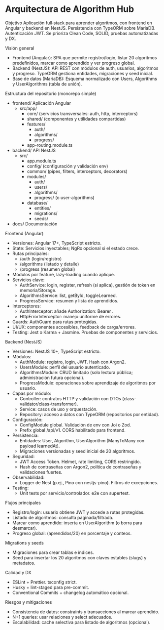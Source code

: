 # Arquitectura de Algorithm Hub

Objetivo
Aplicación full‑stack para aprender algoritmos, con frontend en Angular y backend en NestJS. Persistencia con TypeORM sobre MariaDB. Autenticación JWT. Se prioriza Clean Code, SOLID, pruebas automatizadas y DX.

Visión general
- Frontend (Angular): SPA que permite registro/login, listar 20 algoritmos predefinidos, marcar como aprendido y ver progreso global.
- Backend (NestJS): API REST con módulos de auth, usuarios, algoritmos y progreso. TypeORM gestiona entidades, migraciones y seed inicial.
- Base de datos (MariaDB): Esquema normalizado con Users, Algorithms y UserAlgorithms (tabla de unión).

Estructura del repositorio (monorepo simple)
- frontend/ Aplicación Angular
  - src/app/
    - core/ (servicios transversales: auth, http, interceptors)
    - shared/ (componentes y utilidades compartidas)
    - features/
      - auth/
      - algorithms/
      - progress/
    - app-routing.module.ts
- backend/ API NestJS
  - src/
    - app.module.ts
    - config/ (configuración y validación env)
    - common/ (pipes, filters, interceptors, decorators)
    - modules/
      - auth/
      - users/
      - algorithms/
      - progress/ (o user-algorithms)
    - database/
      - entities/
      - migrations/
      - seeds/
- docs/ Documentación

Frontend (Angular)
- Versiones: Angular 17+, TypeScript estricto.
- State: Servicios inyectables; NgRx opcional si el estado crece.
- Rutas principales:
  - /auth (login/registro)
  - /algorithms (listado y detalle)
  - /progress (resumen global)
- Módulos por feature, lazy-loading cuando aplique.
- Servicios clave:
  - AuthService: login, register, refresh (si aplica), gestión de token en memoria/Storage.
  - AlgorithmsService: list, getById, toggleLearned.
  - ProgressService: resumen y lista de aprendidos.
- Interceptores:
  - AuthInterceptor: añade Authorization: Bearer <token>.
  - HttpErrorInterceptor: manejo uniforme de errores.
- Guards: AuthGuard para rutas protegidas.
- UI/UX: componentes accesibles, feedback de carga/errores.
- Testing: Jest o Karma + Jasmine. Pruebas de componentes y servicios.

Backend (NestJS)
- Versiones: NestJS 10+, TypeScript estricto.
- Módulos:
  - AuthModule: registro, login, JWT. Hash con Argon2.
  - UsersModule: perfil del usuario autenticado.
  - AlgorithmsModule: CRUD limitado (solo lectura pública; administración futura opcional).
  - ProgressModule: operaciones sobre aprendizaje de algoritmos por usuario.
- Capas por módulo:
  - Controller: contratos HTTP y validación con DTOs (class-validator/class-transformer).
  - Service: casos de uso y orquestación.
  - Repository: acceso a datos con TypeORM (repositorios por entidad).
- Configuración:
  - ConfigModule global. Validación de env con Joi o Zod.
  - Prefix global /api/v1. CORS habilitado para frontend.
- Persistencia:
  - Entidades: User, Algorithm, UserAlgorithm (ManyToMany con payload learnedAt).
  - Migraciones versionadas y seed inicial de 20 algoritmos.
- Seguridad:
  - JWT Access Token. Helmet, rate limiting, CORS restringido.
  - Hash de contraseñas con Argon2, política de contraseñas y validaciones fuertes.
- Observabilidad:
  - Logger de Nest (p.ej., Pino con nestjs-pino). Filtros de excepciones.
- Testing:
  - Unit tests por servicio/controlador. e2e con supertest.

Flujos principales
- Registro/login: usuario obtiene JWT y accede a rutas protegidas.
- Listado de algoritmos: consulta paginada/filtrada.
- Marcar como aprendido: inserta en UserAlgorithm (o borra para desmarcar).
- Progreso global: (aprendidos/20) en porcentaje y conteos.

Migrations y seeds
- Migraciones para crear tablas e índices.
- Seed para insertar los 20 algoritmos con claves estables (slugs) y metadatos.

Calidad y DX
- ESLint + Prettier. tsconfig strict.
- Husky + lint-staged para pre-commit.
- Conventional Commits + changelog automático opcional.

Riesgos y mitigaciones
- Consistencia de datos: constraints y transacciones al marcar aprendido.
- N+1 queries: usar relaciones y select adecuados.
- Escalabilidad: cache selectiva para listado de algoritmos (opcional).

